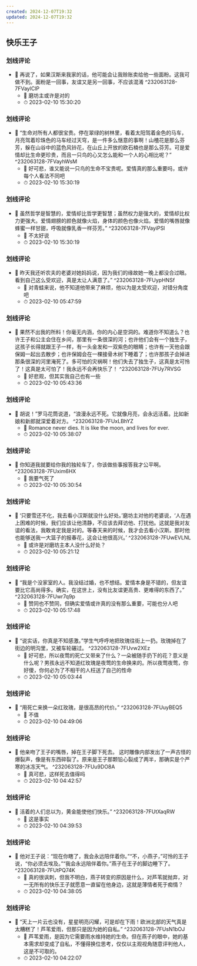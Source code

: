 ```yaml
---
created: 2024-12-07T19:32
updated: 2024-12-07T19:32
---
```

## 快乐王子

### 划线评论
- 📌 再说了，如果汉斯来我家的话，他可能会让我赊账卖给他一些面粉。这我可做不到。面粉是一回事，友谊又是另一回事，不应该混淆  ^232063128-7FVaylClP
    - 💭 磨坊主或许是对的
    - ⏱ 2023-02-10 15:30:20

### 划线评论
- 📌 “生命对所有人都很宝贵。停在翠绿的树林里，看着太阳驾着金色的马车，月亮驾着珍珠色的马车经过天穹，是一件多么惬意的事啊！山楂花是那么芬芳，躲在山谷中的蓝色风铃花，在山丘上开放的欧石楠也是那么芬芳。可是爱情却比生命更珍贵，而且一只鸟的心又怎么能和一个人的心相比呢？”  ^232063128-7FVayhWsM
    - 💭 好可悲，谁又能说一只鸟的生命不宝贵呢。爱情真的那么重要吗，或许每个人看法不同吧
    - ⏱ 2023-02-10 15:30:19

### 划线评论
- 📌 虽然哲学是智慧的，爱情却比哲学更智慧；虽然权力是强大的，爱情却比权力更强大。爱情翅膀的颜色就像火焰，身体的颜色也像火焰。爱情的嘴唇就像蜂蜜一样甘甜，呼吸就像乳香一样芬芳。”  ^232063128-7FVayiPSl
    - 💭 不太好说
    - ⏱ 2023-02-10 15:30:19

### 划线评论
- 📌 昨天我还听农夫的老婆对她妈妈说，因为我们的缘故她一晚上都没合过眼。看到自己这么受欢迎，真是太让人满意了。”  ^232063128-7FUypHNSf
    - 💭 对青蛙来说，他不知道他带来了麻烦，他以为是太受欢迎，对错分角度吧
    - ⏱ 2023-02-10 05:47:59

### 划线评论
- 📌 果然不出我的所料！你毫无内涵，你的内心是空洞的。难道你不知道么？也许王子和公主会住在乡间，那里有一条很深的河；也许他们会有一个独生子，这孩子长得就跟王子一样，有一头金发和一双紫色的眼睛；也许有一天他会跟保姆一起出去散步；也许保姆会在一棵接骨木树下睡着了；也许那孩子会掉进那条很深的河里淹死了。多可怕的灾祸啊！他们失去了独生子，这真是太可怜了！这真是太可怕了！我永远不会再快乐了！  ^232063128-7FUy7RVSG
    - 💭 好悲观，但其实我自己也有一些
    - ⏱ 2023-02-10 05:43:36

### 划线评论
- 📌 胡说！”罗马花筒说道，“浪漫永远不死。它就像月亮，会永远活着。比如新娘和新郎就深爱着对方。  ^232063128-7FUxLBhYZ
    - 💭 Romance never dies. It is like the moon, and lives for ever.
    - ⏱ 2023-02-10 05:38:07

### 划线评论
- 📌 你知道我就要给你我的独轮车了，你该做些事报答我才公平啊。  ^232063128-7FUxim6HX
    - 💭 我要气死了
    - ⏱ 2023-02-10 05:30:54

### 划线评论
- 📌 ‘只要雪还不化，我去看小汉斯就没什么好处。’磨坊主对他的老婆说，‘人在遇上困难的时候，我们应该让他清静，不应该去拜访他、打扰他。这就是我对友谊的看法，我敢肯定我是对的。等春天来的时候，我才会去看小汉斯。那时他也能够送我一大篮子的报春花，这会让他很高兴。’  ^232063128-7FUwEVLNL
    - 💭 或许是对磨坊主本人没什么好处？
    - ⏱ 2023-02-10 05:21:12

### 划线评论
- 📌 “我是个没家室的人。我没结过婚，也不想结。爱情本身是不错的，但友谊要比它高尚得多。确实，在这世上，没有比友谊更高贵、更难得的东西了。”  ^232063128-7FUwr7q9p
    - 💭 赞同也不赞同，但确实爱情或许真的没有那么重要，可能也分人吧
    - ⏱ 2023-02-10 05:17:48

### 划线评论
- 📌 “说实话，你真是不知感激。”学生气呼呼地把玫瑰往街上一扔。玫瑰掉在了街边的明沟里，又被车轮碾过。  ^232063128-7FUvw2XEz
    - 💭 好可悲，所以夜莺的死亡又带来了什么？一朵被随手扔下的花？意义是什么呢？男孩永远不知道红玫瑰是夜莺的生命换来的。所以夜莺夜莺，你好傻，你何必为了不相干的人枉送了自己的性命
    - ⏱ 2023-02-10 05:03:44

### 划线评论
- 📌 “用死亡来换一朵红玫瑰，是很高昂的代价。”  ^232063128-7FUuyBEQ5
    - 💭 不值
    - ⏱ 2023-02-10 04:49:06

### 划线评论
- 📌 他亲吻了王子的嘴唇，掉在王子脚下死去。
    这时雕像内部发出了一声古怪的爆裂声，像是有东西碎裂了。原来是王子那颗铅心裂成了两半，那确实是个严寒的冰冻天气。  ^232063128-7FUu9DO8A
    - 💭 真可悲，这样死去值得吗
    - ⏱ 2023-02-10 04:42:57

### 划线评论
- 📌 活着的人们总以为，黄金能使他们快乐。”  ^232063128-7FUtXaqRW
    - 💭 这是事实
    - ⏱ 2023-02-10 04:39:53

### 划线评论
- 📌 他对王子说：“现在你瞎了，我会永远陪伴着你。”“不，小燕子，”可怜的王子说，“你必须去埃及。”“我会永远陪伴着你。”燕子在王子的脚边睡下了。  ^232063128-7FUtPQ74K
    - 💭 真的很讽刺，但我不明白，燕子转变的原因是什么，对芦苇就抛弃，对一无所有的快乐王子就愿意一直留在他身边，这就是薄情者死于痴情？
    - ⏱ 2023-02-10 04:38:05

### 划线评论
- 📌 “天上一片云也没有，星星明亮闪耀，可是却在下雨！欧洲北部的天气真是太糟糕了！芦苇爱雨，但那只是因为她的自私。”  ^232063128-7FUsN1bOJ
    - 💭 芦苇爱雨，是因为它需要雨水维持她的生命。但在燕子的眼中，她的基本需求却变成了自私，不懂得换位思考，仅仅以主观视角随意评判他人，这是不可取的。
    - ⏱ 2023-02-10 04:22:07
